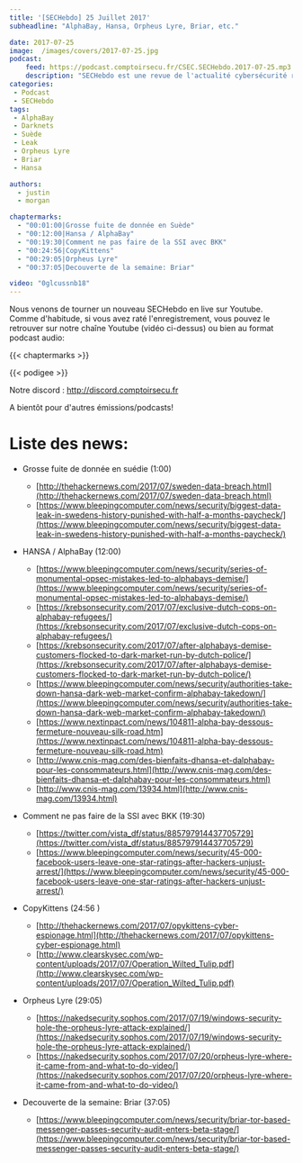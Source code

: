 ```yaml
---
title: '[SECHebdo] 25 Juillet 2017'
subheadline: "AlphaBay, Hansa, Orpheus Lyre, Briar, etc."

date: 2017-07-25
image:  /images/covers/2017-07-25.jpg
podcast:
    feed: https://podcast.comptoirsecu.fr/CSEC.SECHebdo.2017-07-25.mp3
    description: "SECHebdo est une revue de l'actualité cybersécurité réalisé en live sur Youtube, généralement le mardi soir."
categories:
 - Podcast
 - SECHebdo
tags:
 - AlphaBay
 - Darknets
 - Suède
 - Leak
 - Orpheus Lyre
 - Briar
 - Hansa

authors:
  - justin
  - morgan

chaptermarks:
  - "00:01:00|Grosse fuite de donnée en Suède"
  - "00:12:00|Hansa / AlphaBay"
  - "00:19:30|Comment ne pas faire de la SSI avec BKK"
  - "00:24:56|CopyKittens"
  - "00:29:05|Orpheus Lyre"
  - "00:37:05|Decouverte de la semaine: Briar"

video: "0glcussnb18"
---
```


Nous venons de tourner un nouveau SECHebdo en live sur Youtube. Comme d'habitude, si vous avez raté l'enregistrement, vous pouvez le retrouver sur notre chaîne Youtube (vidéo ci-dessus) ou bien au format podcast audio:

{{< chaptermarks >}}

{{< podigee >}}

Notre discord : <http://discord.comptoirsecu.fr>

A bientôt pour d'autres émissions/podcasts!

# Liste des news:


* Grosse fuite de donnée en suédie (1:00)
    * [http://thehackernews.com/2017/07/sweden-data-breach.html](http://thehackernews.com/2017/07/sweden-data-breach.html)
    * [https://www.bleepingcomputer.com/news/security/biggest-data-leak-in-swedens-history-punished-with-half-a-months-paycheck/](https://www.bleepingcomputer.com/news/security/biggest-data-leak-in-swedens-history-punished-with-half-a-months-paycheck/)

* HANSA / AlphaBay (12:00)
    * [https://www.bleepingcomputer.com/news/security/series-of-monumental-opsec-mistakes-led-to-alphabays-demise/](https://www.bleepingcomputer.com/news/security/series-of-monumental-opsec-mistakes-led-to-alphabays-demise/)
    * [https://krebsonsecurity.com/2017/07/exclusive-dutch-cops-on-alphabay-refugees/](https://krebsonsecurity.com/2017/07/exclusive-dutch-cops-on-alphabay-refugees/)
    * [https://krebsonsecurity.com/2017/07/after-alphabays-demise-customers-flocked-to-dark-market-run-by-dutch-police/](https://krebsonsecurity.com/2017/07/after-alphabays-demise-customers-flocked-to-dark-market-run-by-dutch-police/)
    * [https://www.bleepingcomputer.com/news/security/authorities-take-down-hansa-dark-web-market-confirm-alphabay-takedown/](https://www.bleepingcomputer.com/news/security/authorities-take-down-hansa-dark-web-market-confirm-alphabay-takedown/)
    * [https://www.nextinpact.com/news/104811-alpha-bay-dessous-fermeture-nouveau-silk-road.htm](https://www.nextinpact.com/news/104811-alpha-bay-dessous-fermeture-nouveau-silk-road.htm)
    * [http://www.cnis-mag.com/des-bienfaits-dhansa-et-dalphabay-pour-les-consommateurs.html](http://www.cnis-mag.com/des-bienfaits-dhansa-et-dalphabay-pour-les-consommateurs.html)
    * [http://www.cnis-mag.com/13934.html](http://www.cnis-mag.com/13934.html)

* Comment ne pas faire de la SSI avec BKK (19:30)
    * [https://twitter.com/vista_df/status/885797914437705729](https://twitter.com/vista_df/status/885797914437705729)
    * [https://www.bleepingcomputer.com/news/security/45-000-facebook-users-leave-one-star-ratings-after-hackers-unjust-arrest/](https://www.bleepingcomputer.com/news/security/45-000-facebook-users-leave-one-star-ratings-after-hackers-unjust-arrest/)

* CopyKittens (24:56 )
    * [http://thehackernews.com/2017/07/opykittens-cyber-espionage.html](http://thehackernews.com/2017/07/opykittens-cyber-espionage.html)
    * [http://www.clearskysec.com/wp-content/uploads/2017/07/Operation_Wilted_Tulip.pdf](http://www.clearskysec.com/wp-content/uploads/2017/07/Operation_Wilted_Tulip.pdf)

* Orpheus Lyre (29:05)
    * [https://nakedsecurity.sophos.com/2017/07/19/windows-security-hole-the-orpheus-lyre-attack-explained/](https://nakedsecurity.sophos.com/2017/07/19/windows-security-hole-the-orpheus-lyre-attack-explained/)
    * [https://nakedsecurity.sophos.com/2017/07/20/orpheus-lyre-where-it-came-from-and-what-to-do-video/](https://nakedsecurity.sophos.com/2017/07/20/orpheus-lyre-where-it-came-from-and-what-to-do-video/)

* Decouverte de la semaine: Briar (37:05)
    * [https://www.bleepingcomputer.com/news/security/briar-tor-based-messenger-passes-security-audit-enters-beta-stage/](https://www.bleepingcomputer.com/news/security/briar-tor-based-messenger-passes-security-audit-enters-beta-stage/)

